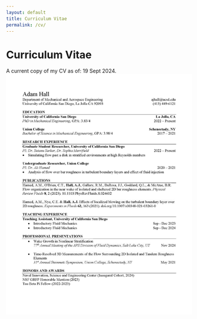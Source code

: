 ```yaml
---
layout: default
title: Curriculum Vitae
permalink: /cv/
---
```


# Curriculum Vitae
A current copy of my CV as of: 19 Sept 2024.
<br><img src="../images/Adam Hall CV_Page_1.jpg" align = center>
